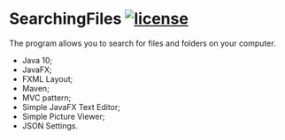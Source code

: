[license-image]: https://img.shields.io/npm/l/normalize.css.svg?style=flat
[license-url]: LICENSE

# SearchingFiles [![license][license-image]][license-url]
The program allows you to search for files and folders on your computer.

- Java 10;
- JavaFX;
- FXML Layout;
- Maven;
- MVC pattern;
- Simple JavaFX Text Editor;
- Simple Picture Viewer;
- JSON Settings.
